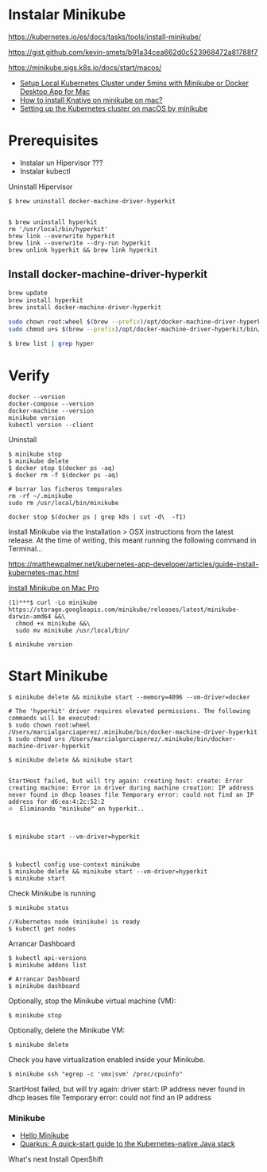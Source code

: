 # Instalar Minikube

https://kubernetes.io/es/docs/tasks/tools/install-minikube/

https://gist.github.com/kevin-smets/b91a34cea662d0c523968472a81788f7

https://minikube.sigs.k8s.io/docs/start/macos/

- [Setup Local Kubernetes Cluster under 5mins with Minikube or Docker Desktop App for Mac](https://medium.com/swlh/setup-local-kubernetes-cluster-under-5mins-with-minikube-or-docker-desktop-app-for-mac-84bd5a8ab3d6)
- [How to install Knative on minikube on mac?](https://medium.com/my-engineering-notes/how-to-install-knative-on-minikube-on-mac-3c550ac56da5)
- [Setting up the Kubernetes cluster on macOS by minikube](https://subscription.packtpub.com/book/virtualization_and_cloud/9781788837606/1/ch01lvl1sec13/setting-up-the-kubernetes-cluster-on-macos-by-minikube)

# Prerequisites

- Instalar un Hipervisor ???
- Instalar kubectl

Uninstall Hipervisor

```
$ brew uninstall docker-machine-driver-hyperkit


$ brew uninstall hyperkit
rm '/usr/local/bin/hyperkit'
brew link --overwrite hyperkit
brew link --overwrite --dry-run hyperkit
brew unlink hyperkit && brew link hyperkit
```



## Install docker-machine-driver-hyperkit

```bash
brew update
brew install hyperkit
brew install docker-machine-driver-hyperkit

sudo chown root:wheel $(brew --prefix)/opt/docker-machine-driver-hyperkit/bin/docker-machine-driver-hyperkit
sudo chmod u+s $(brew --prefix)/opt/docker-machine-driver-hyperkit/bin/docker-machine-driver-hyp

$ brew list | grep hyper
```

# Verify

```
docker --version                
docker-compose --version        
docker-machine --version        
minikube version                
kubectl version --client        
```

Uninstall

```
$ minikube stop
$ minikube delete
$ docker stop $(docker ps -aq)
$ docker rm -f $(docker ps -aq)

# borrar los ficheros temporales
rm -rf ~/.minikube
sudo rm /usr/local/bin/minikube

docker stop $(docker ps | grep k8s | cut -d\  -f1)
```



Install Minikube via the Installation > OSX instructions from the latest release. At the time of writing, this meant running the following command in Terminal…

https://matthewpalmer.net/kubernetes-app-developer/articles/guide-install-kubernetes-mac.html



[Install Minikube on Mac Pro](https://zgljl2012.com/install-minikube-on-mac-pro/)

```
(1)***$ curl -Lo minikube https://storage.googleapis.com/minikube/releases/latest/minikube-darwin-amd64 &&\
  chmod +x minikube &&\
  sudo mv minikube /usr/local/bin/
 
$ minikube version
```

# Start Minikube

```
$ minikube delete && minikube start --memory=4096 --vm-driver=docker
```



```
# The 'hyperkit' driver requires elevated permissions. The following commands will be executed:
$ sudo chown root:wheel /Users/marcialgarciaperez/.minikube/bin/docker-machine-driver-hyperkit
$ sudo chmod u+s /Users/marcialgarciaperez/.minikube/bin/docker-machine-driver-hyperkit

$ minikube delete && minikube start


StartHost failed, but will try again: creating host: create: Error creating machine: Error in driver during machine creation: IP address never found in dhcp leases file Temporary error: could not find an IP address for d6:ea:4:2c:52:2
🔥  Eliminando "minikube" en hyperkit..



$ minikube start --vm-driver=hyperkit



$ kubectl config use-context minikube
$ minikube delete && minikube start --vm-driver=hyperkit  
$ minikube start
```

Check Minikube is running

```
$ minikube status

//Kubernetes node (minikube) is ready
$ kubectl get nodes
```



Arrancar Dashboard

```
$ kubectl api-versions
$ minikube addons list

# Arrancar Dashboard
$ minikube dashboard
```

Optionally, stop the Minikube virtual machine (VM):

```
$ minikube stop
```

Optionally, delete the Minikube VM:

```
$ minikube delete
```

Check you have virtualization enabled inside your Minikube.

```
$ minikube ssh "egrep -c 'vmx|svm' /proc/cpuinfo"
```



StartHost failed, but will try again: driver start: IP address never found in dhcp leases file Temporary error: could not find an IP address



### Minikube

- [Hello Minikube](https://kubernetes.io/docs/tutorials/hello-minikube/)
- [Quarkus: A quick-start guide to the Kubernetes-native Java stack](https://developers.redhat.com/articles/quarkus-quick-start-guide-kubernetes-native-java-stack/)



What's next
Install OpenShift